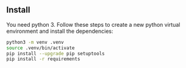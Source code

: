 ## Install
You need python 3. Follow these steps to create a new python virtual environment and install the dependencies:

```bash
python3 -m venv .venv
source .venv/bin/activate
pip install --upgrade pip setuptools
pip install -r requirements
```
